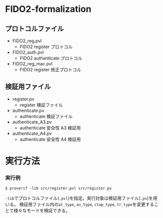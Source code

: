# FIDO2-formalization
## プロトコルファイル
- FIDO2_reg.pvl
  - FIDO2 register プロトコル
- FIDO2_auth.pvl
  - FIDO2 authenticate プロトコル
- FIDO2_reg_mac.pvl
  - FIDO2 register 修正プロトコル


## 検証用ファイル
- register.pv
  - register 検証ファイル
- authenticate.pv
  - authenticate 検証ファイル
- authenticate_A3.pv
  - authenticate 安全性 A3 検証用
- authenticate_A4.pv
  - authenticate 安全性 A4 検証用

# 実行方法
### 実行例
```
$ proverif -lib src/register.pvl src/register.pv
```
`-lib`でプロトコルファイル(`.pvl`)を指定。実行対象は検証用ファイル(`.pv`)を用いる。
検証用ファイル内の`at_type`, `au_type`, `ctap_type`, `tr_type`を変更することで様々なモードを検証できる。
